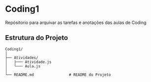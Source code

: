 # Coding1

Repósitorio para arquivar as tarefas e anotações das aulas de Coding

## Estrutura do Projeto

```plaintext
Coding1/
│
├── Atividades/
│   ├─── Atividade.js
│   └─── Aula.js
│
└── README.md                # README do Projeto
```

